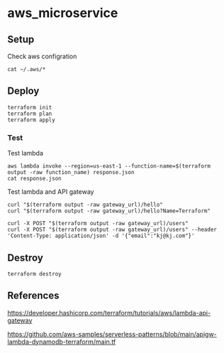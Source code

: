 # aws_microservice

## Setup

Check aws configration

```
cat ~/.aws/*
```

## Deploy

```
terraform init
terraform plan
terraform apply
```

### Test

Test lambda
```
aws lambda invoke --region=us-east-1 --function-name=$(terraform output -raw function_name) response.json
cat response.json
```

Test lambda and API gateway
```
curl "$(terraform output -raw gateway_url)/hello"
curl "$(terraform output -raw gateway_url)/hello?Name=Terraform"

curl -X POST "$(terraform output -raw gateway_url)/users"
curl -X POST "$(terraform output -raw gateway_url)/users" --header 'Content-Type: application/json' -d '{"email":"kj@kj.com"}'
```

## Destroy

```
terraform destroy
```

## References
https://developer.hashicorp.com/terraform/tutorials/aws/lambda-api-gateway 

https://github.com/aws-samples/serverless-patterns/blob/main/apigw-lambda-dynamodb-terraform/main.tf